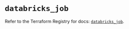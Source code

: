 # `databricks_job`

Refer to the Terraform Registry for docs: [`databricks_job`](https://registry.terraform.io/providers/databricks/databricks/1.67.0/docs/resources/job).

